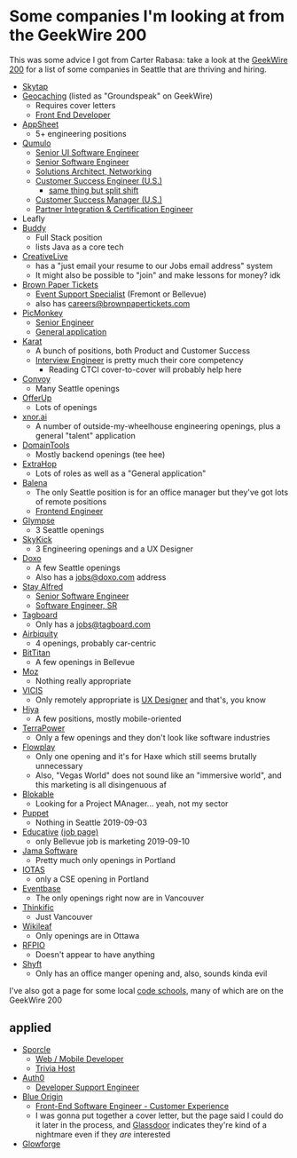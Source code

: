 # Some companies I'm looking at from the GeekWire 200

This was some advice I got from Carter Rabasa: take a look at the [GeekWire 200](https://www.geekwire.com/geekwire-200/) for a list of some companies in Seattle that are thriving and hiring.

- [Skytap](https://www.skytap.com/company/careers/opportunities/)
- [Geocaching](https://www.geocaching.com/careers/) (listed as "Groundspeak" on GeekWire)
  - Requires cover letters
  - [Front End Developer](https://hire.withgoogle.com/public/jobs/geocachingcom/view/P_AAAAAAGAADQKl7v-SwKt9D)
- [AppSheet](https://solutions.appsheet.com/careers)
  - 5+ engineering positions
- [Qumulo](https://qumulo.com/company/jobs/)
  - [Senior UI Software Engineer](https://qumulo.com/company/jobs/?gh_jid=1220184)
  - [Senior Software Engineer](https://qumulo.com/company/jobs/?gh_jid=872197)
  - [Solutions Architect, Networking](https://qumulo.com/company/jobs/?gh_jid=1824512)
  - [Customer Success Engineer (U.S.)](https://qumulo.com/company/jobs/?gh_jid=1821996)
    - [same thing but split shift](https://qumulo.com/company/jobs/?gh_jid=1828067)
  - [Customer Success Manager (U.S.)](https://qumulo.com/company/jobs/?gh_jid=1847544)
  - [Partner Integration & Certification Engineer](https://qumulo.com/company/jobs/?gh_jid=1642164)
- Leafly
- [Buddy](https://buddy.com/about/careers/)
  - Full Stack position
  - lists Java as a core tech
- [CreativeLive](https://www.creativelive.com/jobs)
  - has a "just email your resume to our Jobs email address" system
  - It might also be possible to "join" and make lessons for money? idk
- [Brown Paper Tickets](https://www.brownpapertickets.com/about/careers)
  - [Event Support Specialist](https://www.brownpapertickets.com/about/careers/customer-service-representative-5/) (Fremont or Bellevue)
  - also has careers@brownpapertickets.com
- [PicMonkey](https://www.picmonkey.com/jobs)
  - [Senior Engineer](https://picmonkey.bamboohr.com/jobs/view.php?id=43)
  - [General application](https://picmonkey.bamboohr.com/jobs/view.php?id=33)
- [Karat](https://karat.com/careers)
  - A bunch of positions, both Product and Customer Success
  - [Interview Engineer](https://boards.greenhouse.io/karat/jobs/4209954002) is pretty much their core competency
    - Reading CTCI cover-to-cover will probably help here
- [Convoy](https://convoy.com/product-engineering/#open_product_engineering_roles)
  - Many Seattle openings
- [OfferUp](https://about.offerup.com/careers/engineering/)
  - Lots of openings
- [xnor.ai](https://www.xnor.ai/careers)
  - A number of outside-my-wheelhouse engineering openings, plus a general "talent" application
- [DomainTools](https://www.domaintools.com/company/join-our-team/)
  - Mostly backend openings (tee hee)
- [ExtraHop](https://www.extrahop.com/company/careers/engineering/)
  - Lots of roles as well as a "General application"
- [Balena](https://balena.workable.com/)
  - The only Seattle position is for an office manager but they've got lots of remote positions
  - [Frontend Engineer](https://balena.workable.com/j/6505DD1DE8?viewed=true)
- [Glympse](https://glympse.com/careers/)
  - 3 Seattle openings
- [SkyKick](https://www.skykick.com/about/apply/)
  - 3 Engineering openings and a UX Designer
- [Doxo](https://doxo.recruiterbox.com/)
  - A few Seattle openings
  - Also has a jobs@doxo.com address
- [Stay Alfred](https://www.stayalfred.com/company/careers)
  - [Senior Software Engineer](https://stay-alfred.workable.com/j/687B4257EC)
  - [Software Engineer, SR](https://stay-alfred.workable.com/j/B3424EAA82)
- [Tagboard](https://tagboard.com/about)
  - Only has a jobs@tagboard.com
- [Airbiquity](https://workforcenow.adp.com/mascsr/default/mdf/recruitment/recruitment.html?cid=b58fa5c4-1ce7-463d-9edf-236e018a0920)
  - 4 openings, probably car-centric
- [BitTitan](https://www.bittitan.com/our-story/careers/)
  - A few openings in Bellevue
- [Moz](https://moz.com/about/jobs)
  - Nothing really appropriate
- [VICIS](https://info.vicis.com/careers/)
  - Only remotely appropriate is [UX Designer](https://jobs.lever.co/vicis/f1b6c704-6e51-42bc-8f90-66999fe73c93) and that's, you know
- [Hiya](https://hiya.com/careers#open-positions)
  - A few positions, mostly mobile-oriented
- [TerraPower](https://terrapower.com/contact/careers)
  - Only a few openings and they don't look like software industries
- [Flowplay](https://www.flowplay.com/people)
  - Only one opening and it's for Haxe which still seems brutally unnecessary
  - Also, "Vegas World" does not sound like an "immersive world", and this marketing is all disingenuous af
- [Blokable](https://www.blokable.com/getinvolved/#careers)
  - Looking for a Project MAnager... yeah, not my sector
- [Puppet](https://puppet.com/company/careers/jobs)
  - Nothing in Seattle 2019-09-03
- [Educative](https://www.educative.io/) [(job page)](https://angel.co/company/educativeinc/jobs)
  - only Bellevue job is marketing 2019-09-10
- [Jama Software](https://www.jamasoftware.com/company/careers/#jobs)
  - Pretty much only openings in Portland
- [IOTAS](https://www.iotashome.com/work-with-us/)
  - only a CSE opening in Portland
- [Eventbase](https://www.eventbase.com/careers)
  - The only openings right now are in Vancouver
- [Thinkific](https://www.thinkific.com/careers/)
  - Just Vancouver
- [Wikileaf](https://www.wikileaf.com/careers/)
  - Only openings are in Ottawa
- [RFPIO](https://www.rfpio.com/careers/)
  - Doesn't appear to have anything
- [Shyft](https://www.myshyft.com/)
  - Only has an office manger opening and, also, sounds kinda evil

I've also got a page for some local [code schools](qbz7r-w1ybn-m78ra-4jeq9-pk9c5), many of which are on the GeekWire 200

## applied

- [Sporcle](https://www.sporcle.com/jobs/)
  - [Web / Mobile Developer](https://sporcle.hirevue.com/signup/5spSQbdsTEZwEKjqUtcnNx/)
  - [Trivia Host](https://www.sporcle.com/jobs/trivia-host/washington)
- [Auth0](https://auth0.com/careers/positions?locations=Bellevue%2C%20Washington)
  - [Developer Support Engineer](https://auth0.com/careers/job/developer-support-engineer:dcf2748c-801f-4c96-a295-beba0f5ce177)
- [Blue Origin](https://blueorigin.wd5.myworkdayjobs.com/BlueOrigin/2/refreshFacet/318c8bb6f553100021d223d9780d30be)
  - [Front-End Software Engineer - Customer Experience](https://blueorigin.wd5.myworkdayjobs.com/en-US/BlueOrigin/job/Kent-WA/Front-end-Software-Engineer---Customer-Experience_R951-1)
  - I was gonna put together a cover letter, but the page said I could do it later in the process, and [Glassdoor](https://www.glassdoor.com/Interview/Blue-Origin-US-Interview-Questions-EI_IE782684.0,11_IL.12,14_IN1_IP4.htm) indicates they're kind of a nightmare even if they *are* interested
- [Glowforge](https://glowforge.com/jobs#jobs-homes-openings)
